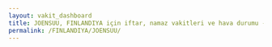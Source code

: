 ```yaml
---
layout: vakit_dashboard
title: JOENSUU, FINLANDIYA için iftar, namaz vakitleri ve hava durumu - ilçe/eyalet seç
permalink: /FINLANDIYA/JOENSUU/
---
```


<script type="text/javascript">
  var GLOBAL_COUNTRY = 'FINLANDIYA';
  var GLOBAL_CITY = 'JOENSUU';
  var GLOBAL_STATE = '';
  var lat = 72;
  var lon = 21;
</script>
